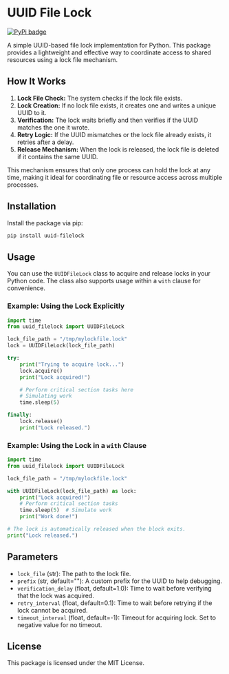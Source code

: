 # UUID File Lock

[![PyPi badge](https://img.shields.io/pypi/v/uuid-filelock)](https://pypi.org/project/uuid-filelock/)

A simple UUID-based file lock implementation for Python. This package provides a lightweight and effective way to coordinate access to shared resources using a lock file mechanism.

## How It Works

1. **Lock File Check:** The system checks if the lock file exists.
2. **Lock Creation:** If no lock file exists, it creates one and writes a unique UUID to it.
3. **Verification:** The lock waits briefly and then verifies if the UUID matches the one it wrote.
4. **Retry Logic:** If the UUID mismatches or the lock file already exists, it retries after a delay.
5. **Release Mechanism:** When the lock is released, the lock file is deleted if it contains the same UUID.

This mechanism ensures that only one process can hold the lock at any time, making it ideal for coordinating file or resource access across multiple processes.

## Installation

Install the package via pip:

```bash
pip install uuid-filelock
```

## Usage

You can use the `UUIDFileLock` class to acquire and release locks in your Python code. The class also supports usage within a `with` clause for convenience.

### Example: Using the Lock Explicitly

```python
import time
from uuid_filelock import UUIDFileLock

lock_file_path = "/tmp/mylockfile.lock"
lock = UUIDFileLock(lock_file_path)

try:
    print("Trying to acquire lock...")
    lock.acquire()
    print("Lock acquired!")

    # Perform critical section tasks here
    # Simulating work
    time.sleep(5)

finally:
    lock.release()
    print("Lock released.")
```

### Example: Using the Lock in a `with` Clause

```python
import time
from uuid_filelock import UUIDFileLock

lock_file_path = "/tmp/mylockfile.lock"

with UUIDFileLock(lock_file_path) as lock:
    print("Lock acquired!")
    # Perform critical section tasks
    time.sleep(5)  # Simulate work
    print("Work done!")

# The lock is automatically released when the block exits.
print("Lock released.")
```

## Parameters

- `lock_file` (str): The path to the lock file.
- `prefix` (str, default=""): A custom prefix for the UUID to help debugging. 
- `verification_delay` (float, default=1.0): Time to wait before verifying that the lock was acquired.
- `retry_interval` (float, default=0.1): Time to wait before retrying if the lock cannot be acquired.
- `timeout_interval` (float, default=-1): Timeout for acquiring lock. Set to negative value for no timeout.

## License

This package is licensed under the MIT License.

